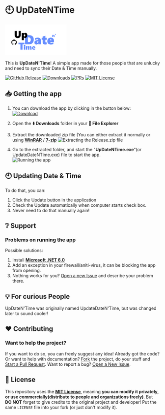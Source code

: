# 🕙 UpDateNTime
[![UpDateNTime Logo](UpdateDateNTime/Resources/logoGitHub.png)](#-getting-the-app)

This is **UpDateN'Time**! A simple app made for those people that are unlucky and need to sync their Date & Time manually.

[![GitHub Release](https://img.shields.io/github/v/release/retrozinndev/UpDateNTime?include_prereleases&display_name=release)](https://github.com/retrozinndev/UpDateNTime/releases/latest)
[![Downloads](https://img.shields.io/github/downloads/retrozinndev/UpDateNTime/total.svg)](https://github.com/retrozinndev/UpDateNTime/releases/latest)
[![PRs](https://img.shields.io/github/issues-pr/retrozinndev/UpDateNTime.svg)](https://github.com/retrozinndev/UpDateNTime/pulls)
[![MIT License](https://img.shields.io/github/license/retrozinndev/UpDateNTime.svg)](?tab=MIT-1-ov-file)

## 📥 Getting the app

1. You can download the app by clicking in the button below: <br>
  [![Download](https://img.shields.io/badge/Download%20UpDateNTime-blue)](https://github.com/retrozinndev/UpDateNTime/releases/download/latest/UpDateNTime.zip)

3. Open the **⬇️ Downloads** folder in your **📂 File Explorer**

4. Extract the downloaded zip file (You can either extract it normally or using [**WinRAR**](https://win-rar.com) / [**7-zip**](https://7-zip.org)
  ![Extracting the Release.zip file](https://github.com/retrozinndev/UpDateNTime/assets/65513943/77039635-52cf-4fe2-8083-65296c048f55)

5. Go to the extracted folder, and start the "**UpDateNTime.exe**"(or UpdateDateNTime.exe) file to start the app. <br>
  ![Running the app](https://github.com/retrozinndev/UpDateNTime/assets/65513943/a08eba5c-2798-449d-b375-03f3462d1874)

## 🕙 Updating Date & Time
To do that, you can: 
1. Click the Update button in the application
2. Check the Update automatically when computer starts check box.
3. Never need to do that manually again!

## ❔ Support
### Problems on running the app 
Possible solutions: 
1. Install [**Microsoft .NET 6.0**](https://dotnet.microsoft.com/pt-br/download/dotnet/thank-you/sdk-6.0.411-windows-x64-installer)
2. Add an exception in your firewall/aniti-virus, it can be blocking the app from opening.
3. Nothing works for you? [Open a new Issue](https://github.com/retrozinndev/UpDateNTime/issues/new) and describe your problem there.

## 💡 For curious People
UpDateN'Time was originally named UpdateDateN'Time, but was changed later to sound cooler!

## ❤️ Contributing
### Want to help the project?
If you want to do so, you can freely suggest any idea! Already got the code? Or want to help with documentation? [Fork](https://github.com/retrozinndev/UpDateNTime/fork) the project, do your stuff and [Start a Pull Request](https://github.com/retrozinndev/UpDateNTime/pulls). Want to report a bug? [Open a New Issue](https://github.com/retrozinndev/UpDateNTime/issues/new).

## 📜 License
This repository uses the [**MIT License**](https://mit-license.org/), meaning **you can modify it privately, or use commercially(distribute to people and organizations freely)**. But **DO NOT** forget to give credits to the original project and developer! Put the same `LICENSE` file into your fork (or just don't modify it). 
